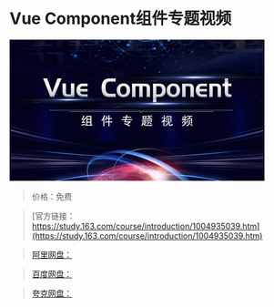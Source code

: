 # Vue Component组件专题视频

![img](../../../assets/study163/free/8699413f757741ee90ad057b17c8bab3.jpg)

> 价格：免费

> [官方链接：https://study.163.com/course/introduction/1004935039.htm](https://study.163.com/course/introduction/1004935039.htm)

> [阿里网盘：]()

> [百度网盘：]()

> [夸克网盘：]()
